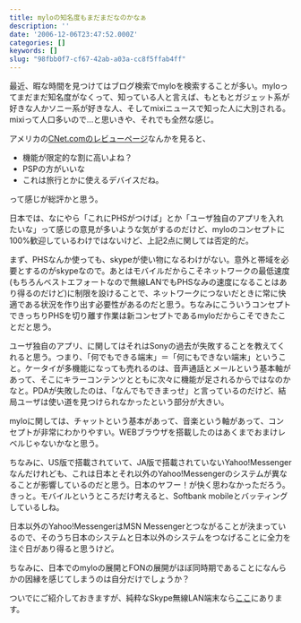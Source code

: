 ```yaml
---
title: myloの知名度もまだまだなのかなぁ
description: ''
date: '2006-12-06T23:47:52.000Z'
categories: []
keywords: []
slug: "98fbb0f7-cf67-42ab-a03a-cc8f5ffab4ff"
---
```

最近、暇な時間を見つけてはブログ検索でmyloを検索することが多い。myloってまだまだ知名度がなくって、知っている人と言えば、もともとガジェット系が好きな人かソニー系が好きな人、そしてmixiニュースで知った人に大別される。mixiって人口多いので…と思いきや、それでも全然な感じ。

アメリカの[CNet.comのレビューページ](http://reviews.cnet.com/Sony_Mylo_black/4852-3127_7-31995317.html?tag=uolst)なんかを見ると、

*   機能が限定的な割に高いよね？
*   PSPの方がいいな
*   これは旅行とかに使えるデバイスだね。

って感じが総評かと思う。

日本では、なにやら「これにPHSがつけば」とか「ユーザ独自のアプリを入れたいな」って感じの意見が多いような気がするのだけど、myloのコンセプトに100%歓迎しているわけではないけど、上記2点に関しては否定的だ。

まず、PHSなんか使っても、skypeが使い物になるわけがない。意外と帯域を必要とするのがskypeなので。あとはモバイルだからこそネットワークの最低速度(もちろんベストエフォートなので無線LANでもPHSなみの速度になることはあり得るのだけど)に制限を設けることで、ネットワークにつないだときに常に快適である状況を作り出す必要性があるのだと思う。ちなみにこういうコンセプトできっちりPHSを切り離す作業は新コンセプトであるmyloだからこそできたことだと思う。

ユーザ独自のアプリ、に関してはそれはSonyの過去が失敗することを教えてくれると思う。つまり、「何でもできる端末」＝「何にもできない端末」ということ。ケータイが多機能になっても売れるのは、音声通話とメールという基本軸があって、そこにキラーコンテンツとともに次々に機能が足されるからではなのかなと。PDAが失敗したのは、「なんでもできまっせ」と言っているのだけど、結局ユーザは使い道を見つけられなかったという部分が大きい。

myloに関しては、チャットという基本があって、音楽という軸があって、コンセプトが非常にわかりやすい。WEBブラウザを搭載したのはあくまでおまけレベルじゃないかなと思う。

ちなみに、US版で搭載されていて、JA版で搭載されていないYahoo!Messengerなんだけれども、これは日本とそれ以外のYahoo!Messengerのシステムが異なることが影響しているのだと思う。日本のヤフー！が快く思わなかっただろう。きっと。モバイルというところだけ考えると、Softbank mobileとバッティングしているしね。

日本以外のYahoo!MessengerはMSN Messengerとつながることが決まっているので、そのうち日本のシステムと日本以外のシステムをつなげることに全力を注ぐ日があり得ると思うけど。

ちなみに、日本でのmyloの展開とFONの展開がほぼ同時期であることになんらかの因縁を感じてしまうのは自分だけでしょうか？

ついでにご紹介しておきますが、純粋なSkype無線LAN端末なら[ここ](http://www.logitec.co.jp/products/wlan/lanwsph01wh.html)にあります。